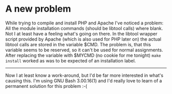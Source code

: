 # A new problem

While trying to compile and install PHP and Apache I've noticed a problem: All the module installation commands (should be libtool calls) where blank. Not I at least have a feeling what's going on there. In the libtool wrapper script provided by Apache (which is also used for PHP later on) the actual libtool calls are stored in the variable $CMD. The problem is, that this variable seems to be reserved, so it can't be used for normal assignments. After replacing the variable with $MYCMD (no cookie for me tonight) `make install` worked as was to be expected of an installation label.

-------------------------------



Now I at least know a work-around, but I'd be far more interested in what's causing this. I'm using GNU Bash 3.00.16(1) and I'd really love to learn of a permanent solution for this problem :-(